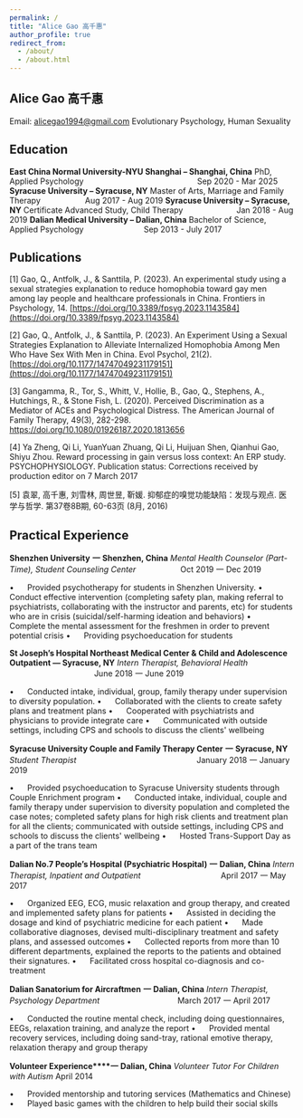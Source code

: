 ```yaml
---
permalink: /
title: "Alice Gao 高千惠"
author_profile: true
redirect_from: 
  - /about/
  - /about.html
---
```


**Alice Gao 高千惠**
---
Email: alicegao1994@gmail.com 
Evolutionary Psychology, Human Sexuality

**Education**
---
**East China Normal University-NYU Shanghai – Shanghai, China**
PhD, Applied Psychology                                                   Sep 2020 - Mar 2025
**Syracuse University – Syracuse, NY**
Master of Arts, Marriage and Family Therapy                    Aug 2017 - Aug 2019
**Syracuse University – Syracuse, NY**
Certificate Advanced Study, Child Therapy                        Jan 2018 - Aug 2019
**Dalian Medical University – Dalian, China**
Bachelor of Science, Applied Psychology                           Sep 2013 - July 2017

**Publications**
---
[1] Gao, Q., Antfolk, J., & Santtila, P. (2023). An experimental study using a sexual strategies explanation to reduce homophobia toward gay men among lay people and healthcare professionals in China. Frontiers in Psychology, 14. [https://doi.org/10.3389/fpsyg.2023.1143584](https://doi.org/10.3389/fpsyg.2023.1143584)

[2] Gao, Q., Antfolk, J., & Santtila, P. (2023). An Experiment Using a Sexual Strategies Explanation to Alleviate Internalized Homophobia Among Men Who Have Sex With Men in China. Evol Psychol, 21(2). [https://doi.org/10.1177/14747049231179151](https://doi.org/10.1177/14747049231179151)

[3] Gangamma, R., Tor, S., Whitt, V., Hollie, B., Gao, Q., Stephens, A., Hutchings, R., & Stone Fish, L. (2020). Perceived Discrimination as a Mediator of ACEs and Psychological Distress. The American Journal of Family Therapy, 49(3), 282-298. https://doi.org/10.1080/01926187.2020.1813656

[4] Ya Zheng, Qi Li, YuanYuan Zhuang, Qi Li, Huijuan Shen, Qianhui Gao, Shiyu Zhou. Reward processing in gain versus loss context: An ERP study. PSYCHOPHYSIOLOGY. Publication status: Corrections received by production editor on 7 March 2017

[5] 袁翠, 高千惠, 刘雪林, 周世昱, 靳媛. 抑郁症的嗅觉功能缺陷：发现与观点. 医学与哲学. 第37卷8B期, 60-63页 (8月, 2016)

**Practical Experience**
---
**Shenzhen University** **一** **Shenzhen, China**
_Mental Health Counselor (Part-Time), Student Counseling Center_                    
Oct 2019 一 Dec 2019

•      Provided psychotherapy for students in Shenzhen University. 
•      Conduct effective intervention (completing safety plan, making referral to psychiatrists, collaborating with the instructor and parents, etc) for students who are in crisis (suicidal/self-harming ideation and behaviors)
•      Complete the mental assessment for the freshmen in order to prevent potential crisis
•      Providing psychoeducation for students

**St Joseph’s Hospital Northeast Medical Center & Child and Adolescence Outpatient — Syracuse, NY**
_Intern Therapist, Behavioral Health_                                           
June 2018 一 June 2019

•      Conducted intake, individual, group, family therapy under supervision to diversity population. 
•      Collaborated with the clients to create safety plans and treatment plans
•      Cooperated with psychiatrists and physicians to provide integrate care
•      Communicated with outside settings, including CPS and schools to discuss the clients' wellbeing

**Syracuse University Couple and Family Therapy Center** **一** **Syracuse, NY**
_Student Therapist_                                                      
January 2018 一 January 2019

•      Provided psychoeducation to Syracuse University students through Couple Enrichment program
•      Conducted intake, individual, couple and family therapy under supervision to diversity population and completed the case notes; completed safety plans for high risk clients and treatment plan for all the clients; communicated with outside settings, including CPS and schools to discuss the clients' wellbeing
•      Hosted Trans-Support Day as a part of the trans team

**Dalian No.7 People’s Hospital (Psychiatric Hospital)** **一** **Dalian, China**
_Intern Therapist, Inpatient and Outpatient_                                    
April 2017 一 May 2017

•      Organized EEG, ECG, music relaxation and group therapy, and created and implemented safety plans for patients
•      Assisted in deciding the dosage and kind of psychiatric medicine for each patient
•      Made collaborative diagnoses, devised multi-disciplinary treatment and safety plans, and assessed outcomes
•      Collected reports from more than 10 different departments, explained the reports to the patients and obtained their signatures.
•      Facilitated cross hospital co-diagnosis and co-treatment

**Dalian Sanatorium for Aircraftmen** **一** **Dalian, China**
_Intern Therapist, Psychology Department_                                   
March 2017 一 April 2017

•      Conducted the routine mental check, including doing questionnaires, EEGs, relaxation training, and analyze the report
•      Provided mental recovery services, including doing sand-tray, rational emotive therapy, relaxation therapy and group therapy

**Volunteer Experience****一** **Dalian, China**
_Volunteer Tutor For Children with Autism_
April 2014

•      Provided mentorship and tutoring services (Mathematics and Chinese)
•      Played basic games with the children to help build their social skills

